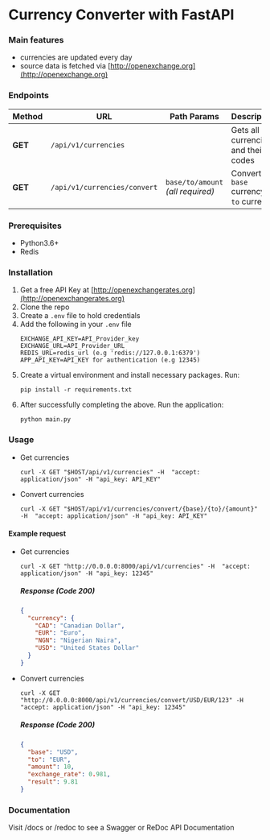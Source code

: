 # Currency Converter with FastAPI

### Main features

* currencies are updated every day
* source data is fetched via [http://openexchange.org](http://openexchange.org)


### Endpoints

|Method| URL                         | Path Params                       | Description                               |
|------|-----------------------------|-----------------------------------|-------------------------------------------|
|**GET**| `/api/v1/currencies` |                                   | Gets all currencies and their codes       |
|**GET**| `/api/v1/currencies/convert` | `base/to/amount` _(all required)_ | Converts `base` currency to `to` currency |

### Prerequisites

* Python3.6+
* Redis


### Installation

1. Get a free API Key at [http://openexchangerates.org](http://openexchangerates.org)
2. Clone the repo
3. Create a `.env` file to hold credentials
4. Add the following in your `.env` file
    ```shell
   EXCHANGE_API_KEY=API_Provider_key
    EXCHANGE_URL=API_Provider_URL
    REDIS_URL=redis_url (e.g 'redis://127.0.0.1:6379')
    APP_API_KEY=API_KEY for authentication (e.g 12345)
    ```
5. Create a virtual environment and install necessary packages. Run:
    ```shell
    pip install -r requirements.txt
    ```
6. After successfully completing the above. Run the application:
    ```shell
    python main.py
    ```

### Usage
- Get currencies
    ```shell 
    curl -X GET "$HOST/api/v1/currencies" -H  "accept: application/json" -H "api_key: API_KEY"
    ```
- Convert currencies
    ```shell 
    curl -X GET "$HOST/api/v1/currencies/convert/{base}/{to}/{amount}" -H  "accept: application/json" -H "api_key: API_KEY"
    ```

#### Example request
- Get currencies
    ```shell 
    curl -X GET "http://0.0.0.0:8000/api/v1/currencies" -H  "accept: application/json" -H "api_key: 12345"
    ```
  ##### Response (Code 200)

    ```json
    {
      "currency": {
        "CAD": "Canadian Dollar",
        "EUR": "Euro",
        "NGN": "Nigerian Naira",
        "USD": "United States Dollar"
      }
   }
    ```
- Convert currencies
    ```shell script
    curl -X GET "http://0.0.0.0:8000/api/v1/currencies/convert/USD/EUR/123" -H  "accept: application/json" -H "api_key: 12345"
    ```

    ##### Response (Code 200)
    
    ```json
    {
      "base": "USD",
      "to": "EUR",
      "amount": 10,
      "exchange_rate": 0.981,
      "result": 9.81
    }
    ```

### Documentation
Visit /docs or /redoc to see a Swagger or ReDoc API Documentation